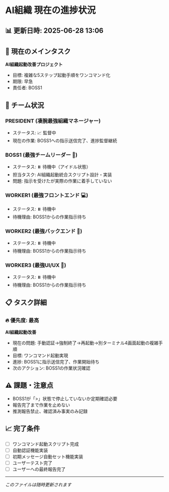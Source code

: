# AI組織 現在の進捗状況

## 📊 更新日時: 2025-06-28 13:06

## 🎯 現在のメインタスク
**AI組織起動改善プロジェクト**
- 目標: 複雑な5ステップ起動手順をワンコマンド化
- 期限: 早急
- 責任者: BOSS1

## 👥 チーム状況

### PRESIDENT (凄腕最強組織マネージャー)
- ステータス: 📈 監督中
- 現在の作業: BOSS1への指示送信完了、進捗監督継続

### BOSS1 (最強チームリーダー 👔)
- ステータス: ⏸️ 待機中（アイドル状態）
- 担当タスク: AI組織起動統合スクリプト設計・実装
- 問題: 指示を受けたが実際の作業に着手していない

### WORKER1 (最強フロントエンド 💻)
- ステータス: ⏸️ 待機中
- 待機理由: BOSS1からの作業指示待ち

### WORKER2 (最強バックエンド 🔧)
- ステータス: ⏸️ 待機中
- 待機理由: BOSS1からの作業指示待ち

### WORKER3 (最強UI/UX 🎨)
- ステータス: ⏸️ 待機中
- 待機理由: BOSS1からの作業指示待ち

## 📋 タスク詳細

### 🔥 優先度: 最高
**AI組織起動改善**
- 現在の問題: 手動認証→強制終了→再起動→別ターミナル4画面起動の複雑手順
- 目標: ワンコマンド起動実現
- 進捗: BOSS1に指示送信完了、作業開始待ち
- 次のアクション: BOSS1の作業状況確認

## ⚠️ 課題・注意点
- BOSS1が「>」状態で停止していないか定期確認必要
- 報告完了まで作業を止めない
- 推測報告禁止、確認済み事実のみ記録

## 📈 完了条件
- [ ] ワンコマンド起動スクリプト完成
- [ ] 自動認証機能実装
- [ ] 初期メッセージ自動セット機能実装
- [ ] ユーザーテスト完了
- [ ] ユーザーへの最終報告完了

---
*このファイルは随時更新されます*
